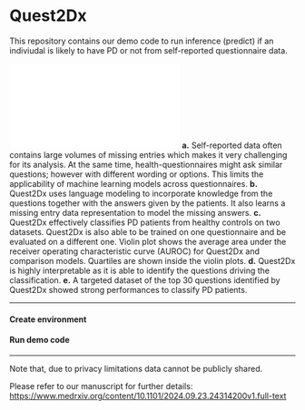 # Quest2Dx

This repository contains our demo code to run inference (predict) if an indiviudal is likely to have PD or not from self-reported questionnaire data.

![Graphical overview of Quest2Dx](./figures/graph_abs.pdf)
**a.** Self-reported data often contains large volumes of missing entries which makes it very challenging for its analysis. At the same time, health-questionnaires might ask similar questions; however with different wording or options. This limits the applicability of machine learning models across questionnaires. **b.** Quest2Dx uses language modeling to incorporate knowledge from the questions together with the answers given by the patients. It also learns a missing entry data representation to model the missing answers. **c.** Quest2Dx effectively classifies PD patients from healthy controls on two datasets. Quest2Dx is also able to be trained on one questionnaire and be evaluated on a different one. Violin plot shows the average area under the receiver operating characteristic curve (AUROC) for Quest2Dx and comparison models. Quartiles are shown inside the violin plots. **d.** Quest2Dx is highly interpretable as it is able to identify the questions driving the classification. **e.** A targeted dataset of the top 30 questions identified by Quest2Dx showed strong performances to classify PD patients.

---
#### Create environment

#### Run demo code

---

Note that, due to privacy limitations data cannot be publicly shared.

Please refer to our manuscript for further details: https://www.medrxiv.org/content/10.1101/2024.09.23.24314200v1.full-text
